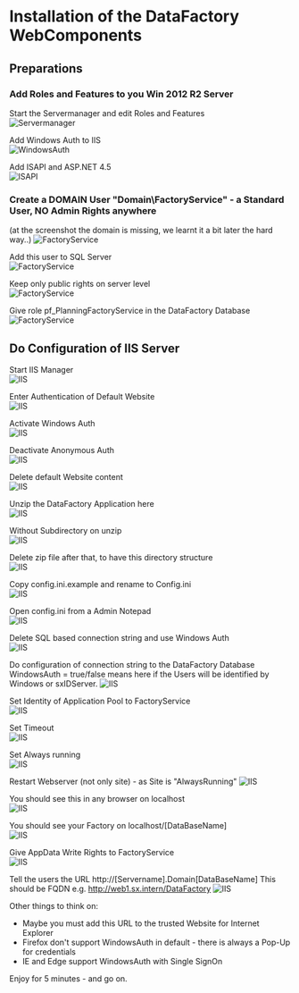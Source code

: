 # Installation of the DataFactory WebComponents

## Preparations

### Add Roles and Features to you Win 2012 R2 Server

Start the Servermanager and edit Roles and Features  
![Servermanager](images/WebComponents/1.PNG)


Add Windows Auth to IIS  
![WindowsAuth](images/WebComponents/2.PNG)

Add ISAPI and ASP.NET 4.5  
![ISAPI](images/WebComponents/3.PNG)

### Create a DOMAIN User "Domain\FactoryService" - a Standard User, NO Admin Rights anywhere
(at the screenshot the domain is missing, we learnt it a bit later the hard way..)
![FactoryService](images/WebComponents/3b.PNG)

Add this user to SQL Server  
![FactoryService](images/WebComponents/3c.PNG)

Keep only public rights on server level  
![FactoryService](images/WebComponents/3d.PNG)

Give role pf_PlanningFactoryService in the DataFactory Database  
![FactoryService](images/WebComponents/3e.PNG)

## Do Configuration of IIS Server

Start IIS Manager  
![IIS](images/WebComponents/4.PNG)

Enter Authentication of Default Website  
![IIS](images/WebComponents/5.PNG)

Activate Windows Auth  
![IIS](images/WebComponents/6.PNG)

Deactivate Anonymous Auth  
![IIS](images/WebComponents/7.PNG)

Delete default Website content  
![IIS](images/WebComponents/8.PNG)

Unzip the DataFactory Application here  
![IIS](images/WebComponents/9.PNG)

Without Subdirectory on unzip  
![IIS](images/WebComponents/10.PNG)

Delete zip file after that, to have this directory structure  
![IIS](images/WebComponents/11.PNG)

Copy config.ini.example and rename to Config.ini  
![IIS](images/WebComponents/12.PNG)

Open config.ini from a Admin Notepad  
![IIS](images/WebComponents/12b.PNG)

Delete SQL based connection string and use Windows Auth  
![IIS](images/WebComponents/13.PNG)

Do configuration of connection string to the DataFactory Database  
WindowsAuth = true/false means here if the Users will be identified by Windows or sxIDServer.
![IIS](images/WebComponents/14.PNG)

Set Identity of Application Pool to FactoryService   
![IIS](images/WebComponents/17.PNG)

Set Timeout   
![IIS](images/WebComponents/18.PNG)

Set Always running  
![IIS](images/WebComponents/19.PNG)

Restart Webserver (not only site) - as Site is "AlwaysRunning"
![IIS](images/WebComponents/22.PNG)

You should see this in any browser on localhost  
![IIS](images/WebComponents/23.PNG)

You should see your Factory on localhost/[DataBaseName]  
![IIS](images/WebComponents/24.PNG)

Give AppData Write Rights to FactoryService  
![IIS](images/WebComponents/25.PNG)

Tell the users the URL http://[Servername].Domain\[DataBaseName]  This should be FQDN e.g. http://web1.sx.intern/DataFactory
![IIS](images/WebComponents/27.PNG)

Other things to think on:  
* Maybe you must add this URL to the trusted Website for Internet Explorer
* Firefox don't support WindowsAuth in default - there is always a Pop-Up for credentials
* IE and Edge support WindowsAuth with Single SignOn


Enjoy for 5 minutes - and go on.
